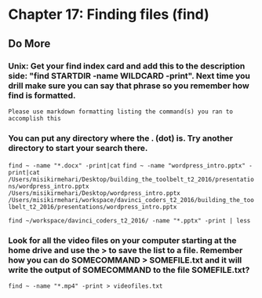 
# Chapter 17: Finding files (find)

## Do More

### Unix: Get your find index card and add this to the description side: "find STARTDIR -name WILDCARD -print". Next time you drill make sure you can say that phrase so you remember how find is formatted.

    Please use markdown formatting listing the command(s) you ran to accomplish this

### You can put any directory where the . (dot) is. Try another directory to start your search there.

   `find ~ -name "*.docx" -print|cat`
   `find ~ -name "wordpress_intro.pptx" -print|cat`
   `/Users/misikirmehari/Desktop/building_the_toolbelt_t2_2016/presentations/wordpress_intro.pptx`
   `/Users/misikirmehari/Desktop/wordpress_intro.pptx`
   `/Users/misikirmehari/workspace/davinci_coders_t2_2016/building_the_toolbelt_t2_2016/presentations/wordpress_intro.pptx`
   
   `find ~/workspace/davinci_coders_t2_2016/ -name "*.pptx" -print | less`
   

### Look for all the video files on your computer starting at the home drive and use the > to save the list to a file. Remember how you can do SOMECOMMAND > SOMEFILE.txt and it will write the output of SOMECOMMAND to the file SOMEFILE.txt?
    
   `find ~ -name "*.mp4" -print > videofiles.txt`
